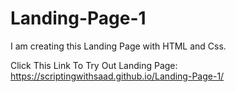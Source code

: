 # Landing-Page-1
I am creating this Landing Page with HTML and Css.

Click This Link To Try Out Landing Page:
https://scriptingwithsaad.github.io/Landing-Page-1/
